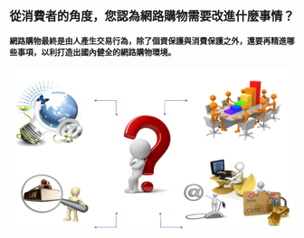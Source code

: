 ## 從消費者的角度，您認為網路購物需要改進什麼事情？

#### 網路購物最終是由人產生交易行為，除了個資保護與消費保護之外，還要再精進哪些事項，以利打造出國內健全的網路購物環境。
![](問題1.png)


